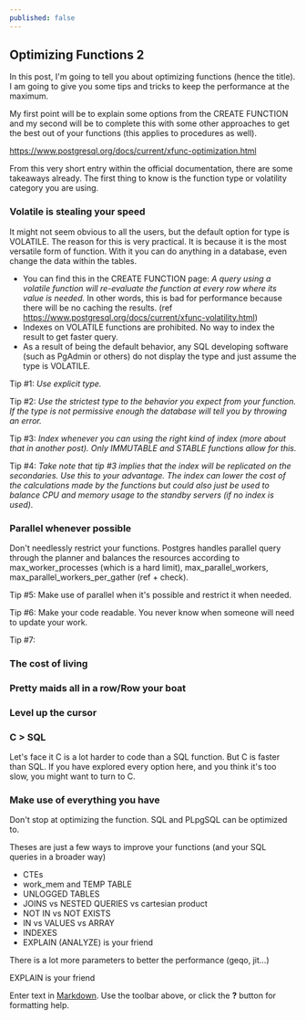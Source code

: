 ```yaml
---
published: false
---
```

## Optimizing Functions 2

In this post, I'm going to tell you about optimizing functions (hence the title). I am going to give you some tips and tricks to keep the performance at the maximum. 

My first point will be to explain some options from the CREATE FUNCTION and my second will be to complete this with  some other approaches to get the best out of your functions (this applies to procedures as well).

https://www.postgresql.org/docs/current/xfunc-optimization.html

From this very short entry within the official documentation, there are some takeaways already. The first thing to know is the function type or volatility category you are using. 

### Volatile is stealing your speed


It might not seem obvious to all the users, but the default option for type is VOLATILE. The reason for this is very practical. It is because it is the most versatile form of function. With it you can do anything in a database, even change the data within the tables.

* You can find this in the CREATE FUNCTION page: *A query using a volatile function will re-evaluate the function at every row where its value is needed.* In other words, this is bad for performance because there will be no caching the results. (ref https://www.postgresql.org/docs/current/xfunc-volatility.html)
* Indexes on VOLATILE functions are prohibited. No way to index the result to get faster query. 
* As a result of being the default behavior, any SQL developing software (such as PgAdmin or others) do not display the type and just assume the type is VOLATILE.

Tip #1:
*Use explicit type.*

Tip #2:
*Use the strictest type to the behavior you expect from your function. If the type is not permissive enough the database will tell you by throwing an error.*

Tip #3:
*Index whenever you can using the right kind of index (more about that in another post). Only IMMUTABLE and STABLE functions allow for this.*

Tip #4:
*Take note that tip #3 implies that the index will be replicated on the secondaries. Use this to your advantage. The index can lower the cost of the calculations made by the functions but could also just be used to balance CPU and memory usage to the standby servers (if no index is used).*

### Parallel whenever possible

Don't needlessly restrict your functions. Postgres handles parallel query through the planner and balances the resources according to max_worker_processes (which is a hard limit), max_parallel_workers, max_parallel_workers_per_gather (ref + check).

Tip #5: Make use of parallel when it's possible and restrict it when needed.

Tip #6: Make your code readable. You never know when someone will need to update your work.

Tip #7: 

### The cost of living

### Pretty maids all in a row/Row your boat

### Level up the cursor

### C > SQL

Let's face it C is a lot harder to code than a SQL function. But C is faster than SQL. If you have explored every option here, and you think it's too slow, you might want to turn to C. 

### Make use of everything you have 

Don't stop at optimizing the function. SQL and PLpgSQL can be optimized to. 

Theses are just a few ways to improve your functions (and your SQL queries in a broader way)
* CTEs
* work_mem and TEMP TABLE
* UNLOGGED TABLES
* JOINS vs NESTED QUERIES vs cartesian product
* NOT IN vs NOT EXISTS 
* IN vs VALUES vs ARRAY
* INDEXES
* EXPLAIN (ANALYZE) is your friend


There is a lot more parameters to better the performance (geqo, jit...)

EXPLAIN is your friend





Enter text in [Markdown](http://daringfireball.net/projects/markdown/). Use the toolbar above, or click the **?** button for formatting help.
